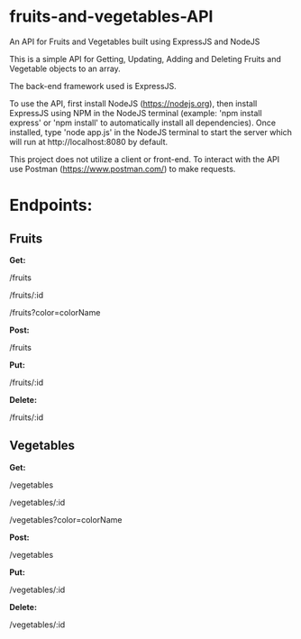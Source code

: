 # fruits-and-vegetables-API
An API for Fruits and Vegetables built using ExpressJS and NodeJS

This is a simple API for Getting, Updating, Adding and Deleting Fruits and Vegetable objects to an array.

The back-end framework used is ExpressJS.

To use the API, first install NodeJS (https://nodejs.org),
then install ExpressJS using NPM in the NodeJS terminal (example: 'npm install express' or 'npm install' to automatically install all dependencies).
Once installed, type 'node app.js' in the NodeJS terminal to start the server which will run at http://localhost:8080 by default.

This project does not utilize a client or front-end. 
To interact with the API use Postman (https://www.postman.com/) to make requests.

Endpoints:
==========

Fruits
------
**Get:**
  

/fruits


/fruits/:id


/fruits?color=colorName

**Post:**
  

/fruits

**Put:**
  

/fruits/:id

**Delete:**
  

/fruits/:id

Vegetables
-----------
**Get:**
  

/vegetables


/vegetables/:id


/vegetables?color=colorName

**Post:**
  

/vegetables

**Put:**
  

/vegetables/:id

**Delete:**
  

/vegetables/:id

